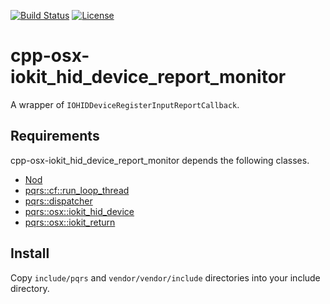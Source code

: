 [![Build Status](https://github.com/pqrs-org/cpp-osx-iokit_hid_device_report_monitor/workflows/CI/badge.svg)](https://github.com/pqrs-org/cpp-osx-iokit_hid_device_report_monitor/actions)
[![License](https://img.shields.io/badge/license-Boost%20Software%20License-blue.svg)](https://github.com/pqrs-org/cpp-osx-iokit_hid_device_report_monitor/blob/main/LICENSE.md)

# cpp-osx-iokit_hid_device_report_monitor

A wrapper of `IOHIDDeviceRegisterInputReportCallback`.

## Requirements

cpp-osx-iokit_hid_device_report_monitor depends the following classes.

- [Nod](https://github.com/fr00b0/nod)
- [pqrs::cf::run_loop_thread](https://github.com/pqrs-org/cpp-cf-run_loop_thread)
- [pqrs::dispatcher](https://github.com/pqrs-org/cpp-dispatcher)
- [pqrs::osx::iokit_hid_device](https://github.com/pqrs-org/cpp-osx-iokit_hid_device)
- [pqrs::osx::iokit_return](https://github.com/pqrs-org/cpp-osx-iokit_return)

## Install

Copy `include/pqrs` and `vendor/vendor/include` directories into your include directory.
